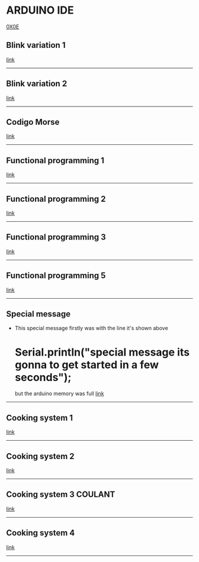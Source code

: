 # ARDUINO IDE
[0X0E](https://www.arduino.cc/en/software)


## Blink variation 1 ##
[link](https://github.com/JuLiA1o1/J25programming/blob/main/Arduino/Blink-variation-01.ino)

---
## Blink variation 2 ##
[link](https://github.com/JuLiA1o1/J25programming/blob/main/Arduino/Blink-variatiom-02.ino)

---
## Codigo Morse ##
[link](https://github.com/JuLiA1o1/J25programming/blob/main/Arduino/Codigo_morse.ino)

---
## Functional programming 1 ##
[link](https://github.com/JuLiA1o1/J25programming/blob/main/Arduino/functional_programing_1.ino)

---
## Functional programming 2 ##
[link](https://github.com/JuLiA1o1/J25programming/blob/main/Arduino/functional_programing_2.ino)

---
## Functional programming 3 ##
[link](https://github.com/JuLiA1o1/J25programming/blob/main/Arduino/functional_programing_3.ino)

---
## Functional programming 5 ##
[link](https://github.com/JuLiA1o1/J25programming/blob/main/Arduino/functional_programing_5.ino)

---
## Special message ##
- This special message firstly was with the line it's shown above
  # Serial.println("special message its gonna to get started in a few seconds");
  but the arduino memory was full 
[link](https://github.com/JuLiA1o1/J25programming/blob/main/Arduino/rose_special.message.ino)

---
## Cooking system 1 ##
[link](https://github.com/JuLiA1o1/J25programming/blob/main/Arduino/cooking_system_1.ino)

---
## Cooking system 2 ##
[link](https://github.com/JuLiA1o1/J25programming/blob/main/Arduino/cooking_system_2.ino)

---
## Cooking system 3 COULANT ##
[link](https://github.com/JuLiA1o1/J25programming/blob/main/Arduino/coulant.ino)

---
## Cooking system 4 ##
[link](https://github.com/JuLiA1o1/J25programming/blob/main/Arduino/cooking_system_4.ino)

---
